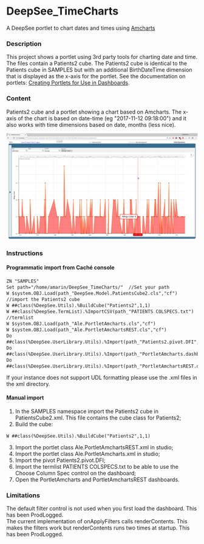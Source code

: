 # DeepSee_TimeCharts
A DeepSee portlet to chart dates and times using [Amcharts](https://www.amcharts.com/)

### Description
This project shows a portlet using 3rd party tools for charting date and time.
The files contain a Patients2 cube. The Patients2 cube is identical to the Patients cube in SAMPLES but with an additional BirthDateTime dimension that is displayed as the x-axis for the portlet. 
See the documentation on portlets: [Creating Portlets for Use in Dashboards](http://docs.intersystems.com/latest/csp/docbook/DocBook.UI.Page.cls?KEY=D2IMP_ch_portlets).

### Content
Patients2 cube and a portlet showing a chart based on Amcharts. The x-axis of the chart is based on date-time (eg "2017-11-12 09:18:00") and it also works with time dimensions based on date, months (less nice).

![Alt Text](https://github.com/aless80/DeepSee_TimeCharts/blob/master/img/TimeAmchart.png)           


### Instructions
#### Programmatic import from Caché console
```
ZN "SAMPLES"
Set path="/home/amarin/DeepSee_TimeCharts/"  //Set your path
W $system.OBJ.Load(path_"DeepSee.Model.PatientsCube2.cls","cf")  //import the Patients2 cube
W ##class(%DeepSee.Utils).%BuildCube("Patients2",1,1)
W ##class(%DeepSee.TermList).%ImportCSV(path_"PATIENTS COLSPECS.txt") //termlist
W $system.OBJ.Load(path_"Ale.PortletAmcharts.cls","cf")
W $system.OBJ.Load(path_"Ale.PortletAmchartsREST.cls","cf")
Do ##class(%DeepSee.UserLibrary.Utils).%Import(path_"Patients2.pivot.DFI",1)
Do ##class(%DeepSee.UserLibrary.Utils).%Import(path_"PortletAmcharts.dashboard.DFI",1)
Do ##class(%DeepSee.UserLibrary.Utils).%Import(path_"PortletAmchartsREST.dashboard.DFI",1)
```

If your instance does not support UDL formatting please use the .xml files in the xml directory.

#### Manual import
1) In the SAMPLES namespace import the Patients2 cube in PatientsCube2.xml. This file contains the cube class for Patients2;
2) Build the cube:
```
W ##class(%DeepSee.Utils).%BuildCube("Patients2",1,1)
```
3) Import the portlet class Ale.PortletAmchartsREST.xml in studio;
4) Import the portlet class Ale.PortletAmcharts.xml in studio;
5) Import the pivot Patients2.pivot.DFI;
6) Import the termlist PATIENTS COLSPECS.txt to be able to use the Choose Column Spec control on the dashboard;
7) Open the PortletAmcharts and PortletAmchartsREST dashboards.


### Limitations
The default filter control is not used when you first load the dashboard. This has been ProdLogged.  
The current implementation of onApplyFilters calls renderContents. This makes the filters work but renderContents runs two times at startup. This has been ProdLogged.
